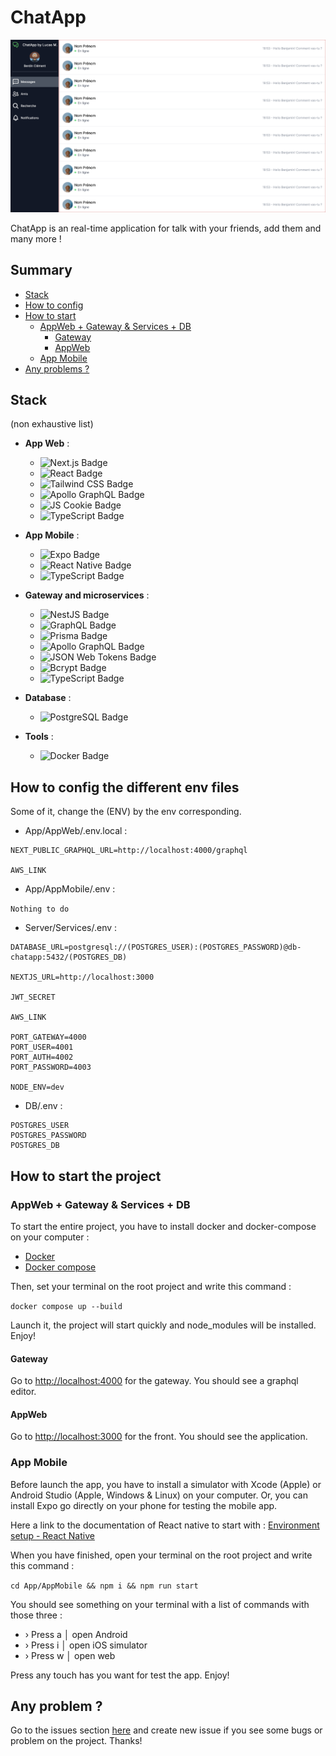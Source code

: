 # ChatApp

![alt text](.github/img/bg-readme.png)

ChatApp is an real-time application for talk with your friends, add them and many more !

## Summary

- [Stack](#stack)
- [How to config](#how-to-config-the-different-env-files)
- [How to start](#how-to-start-the-project)
    - [AppWeb + Gateway & Services + DB](#appweb--gateway--services--db)
        - [Gateway](#gateway)
        - [AppWeb](#appweb)
    - [App Mobile](#app-mobile)
- [Any problems ?](#any-problem-)

## Stack

(non exhaustive list)

- **App Web** :
    - ![Next.js Badge](https://img.shields.io/badge/Next.js-000?logo=nextdotjs&logoColor=fff&style=for-the-badge)
    - ![React Badge](https://img.shields.io/badge/React-61DAFB?logo=react&logoColor=000&style=for-the-badge)
    - ![Tailwind CSS Badge](https://img.shields.io/badge/Tailwind%20CSS-06B6D4?logo=tailwindcss&logoColor=fff&style=for-the-badge)
    - ![Apollo GraphQL Badge](https://img.shields.io/badge/Apollo%20GraphQL-311C87?logo=apollographql&logoColor=fff&style=for-the-badge)
    - ![JS Cookie Badge](https://img.shields.io/badge/JS%20Cookie-F7DF1E?logo=cookiecutter&logoColor=000&style=for-the-badge)
    - ![TypeScript Badge](https://img.shields.io/badge/TypeScript-3178C6?logo=typescript&logoColor=fff&style=for-the-badge)

- **App Mobile** :
    - ![Expo Badge](https://img.shields.io/badge/Expo-000020?logo=expo&logoColor=fff&style=for-the-badge)
    - ![React Native Badge](https://img.shields.io/badge/React%20Native-61DAFB?logo=react&logoColor=000&style=for-the-badge)
    - ![TypeScript Badge](https://img.shields.io/badge/TypeScript-3178C6?logo=typescript&logoColor=fff&style=for-the-badge)

- **Gateway and microservices** :
    - ![NestJS Badge](https://img.shields.io/badge/NestJS-E0234E?logo=nestjs&logoColor=fff&style=for-the-badge)
    - ![GraphQL Badge](https://img.shields.io/badge/GraphQL-E10098?logo=graphql&logoColor=fff&style=for-the-badge)
    - ![Prisma Badge](https://img.shields.io/badge/Prisma-2D3748?logo=prisma&logoColor=fff&style=for-the-badge)
    - ![Apollo GraphQL Badge](https://img.shields.io/badge/Apollo%20GraphQL-311C87?logo=apollographql&logoColor=fff&style=for-the-badge)
    - ![JSON Web Tokens Badge](https://img.shields.io/badge/JSON%20Web%20Tokens-000?logo=jsonwebtokens&logoColor=fff&style=for-the-badge)
    - ![Bcrypt Badge](https://img.shields.io/badge/Bcrypt-3B66BC?logo=1password&logoColor=fff&style=for-the-badge)
    - ![TypeScript Badge](https://img.shields.io/badge/TypeScript-3178C6?logo=typescript&logoColor=fff&style=for-the-badge)

- **Database** :
    - ![PostgreSQL Badge](https://img.shields.io/badge/PostgreSQL-4169E1?logo=postgresql&logoColor=fff&style=for-the-badge)

- **Tools** :
    - ![Docker Badge](https://img.shields.io/badge/Docker-2496ED?logo=docker&logoColor=fff&style=for-the-badge)

## How to config the different env files

Some of it, change the (ENV) by the env corresponding.

- App/AppWeb/.env.local :

```
NEXT_PUBLIC_GRAPHQL_URL=http://localhost:4000/graphql

AWS_LINK
```

- App/AppMobile/.env :

```Nothing to do```

- Server/Services/.env :

```
DATABASE_URL=postgresql://(POSTGRES_USER):(POSTGRES_PASSWORD)@db-chatapp:5432/(POSTGRES_DB)

NEXTJS_URL=http://localhost:3000

JWT_SECRET

AWS_LINK

PORT_GATEWAY=4000
PORT_USER=4001
PORT_AUTH=4002
PORT_PASSWORD=4003

NODE_ENV=dev
```

- DB/.env :

```
POSTGRES_USER 
POSTGRES_PASSWORD
POSTGRES_DB
```

## How to start the project

### AppWeb + Gateway & Services + DB

To start the entire project, you have to install docker and docker-compose on your computer :

- [Docker](https://www.docker.com/)
- [Docker compose](https://docs.docker.com/compose/)

Then, set your terminal on the root project and write this command :

```docker compose up --build```

Launch it, the project will start quickly and node_modules will be installed. Enjoy!

#### Gateway

Go to [http://localhost:4000](http://localhost:4000) for the gateway. You should see a graphql editor.

#### AppWeb

Go to [http://localhost:3000](http://localhost:3000) for the front. You
should see the application.

### App Mobile

Before launch the app, you have to install a simulator with Xcode (Apple) or Android Studio (Apple, Windows & Linux) on
your computer.
Or, you can install Expo go directly on your phone for testing the mobile app.

Here a link to the documentation of React native to start
with : [Environment setup - React Native](https://reactnative.dev/docs/environment-setup)

When you have finished, open your terminal on the root project and write this command :

```cd App/AppMobile && npm i && npm run start```

You should see something on your terminal with a list of commands with those three :

- › Press a │ open Android
- › Press i │ open iOS simulator
- › Press w │ open web

Press any touch has you want for test the app. Enjoy!

## Any problem ?

Go to the issues section [here](https://github.com/LucasMadranges/ChatApp/issues) and create new issue if you see some
bugs or problem on the project. Thanks!